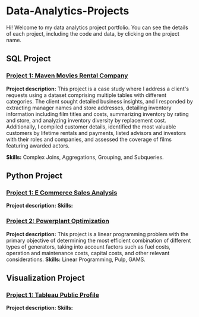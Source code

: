 # Data-Analytics-Projects
Hi! Welcome to my data analytics project portfolio. You can see the details of each project, including the code and data, by clicking on the project name.

## SQL Project
### [Project 1: Maven Movies Rental Company](https://github.com/andidwikiy/Maven-movies-rental-company.git)
**Project description:** This project is a case study where I address a client's requests using a dataset comprising multiple tables with different categories. The client sought detailed business insights, and I responded by extracting manager names and store addresses, detailing inventory information including film titles and costs, summarizing inventory by rating and store, and analyzing inventory diversity by replacement cost. Additionally, I compiled customer details, identified the most valuable customers by lifetime rentals and payments, listed advisors and investors with their roles and companies, and assessed the coverage of films featuring awarded actors.

**Skills:** Complex Joins, Aggregations, Grouping, and Subqueries.

## Python Project
### [Project 1: E Commerce Sales Analysis](https://github.com/andidwikiy/E_commerce_sales_analysis.git)
**Project description:**
**Skills:** 
### [Project 2: Powerplant Optimization](https://github.com/andidwikiy/Powerplant-Optimization.git)
**Project description:** This project is a linear programming problem with the primary objective of determining the most efficient combination of different types of generators, taking into account factors such as fuel costs, operation and maintenance costs, capital costs, and other relevant considerations.
**Skills:** Linear Programming, Pulp, GAMS.
## Visualization Project
### [Project 1: Tableau Public Profile](https://github.com/andidwikiy/Data_Visualization.git)
**Project description:**
**Skills:**
